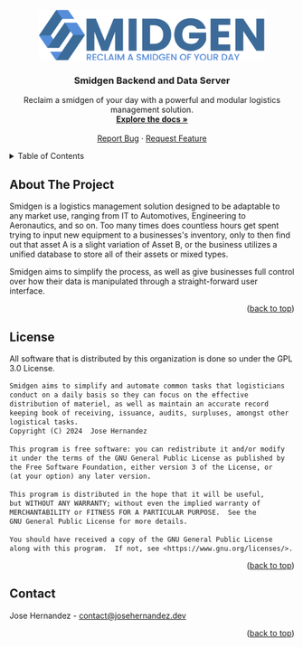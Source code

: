 <br />
<div align="center">
  <a href="https://github.com/Smidgen-Inventory-Management">
    <img src="https://raw.githubusercontent.com/Smidgen-Inventory-Management/.github/main/profile/smidgen_logo.png" alt="Logo" width="400">
  </a>

<h3 align="center">Smidgen Backend and Data Server</h3>

  <p align="center">
    Reclaim a smidgen of your day with a powerful and modular logistics management solution.
    <br />
    <a href="https://github.com/Smidgen-Inventory-Management/backend-go"><strong>Explore the docs »</strong></a>
    <br />
    <br />
    <!-- <a href="https://github.com/Smidgen-Inventory-Management/backend-go">View Demo</a>
    · -->
    <a href="https://github.com/Smidgen-Inventory-Management/backend-go/issues/new?labels=bug&template=bug-report---.md">Report Bug</a>
    ·
    <a href="https://github.com/Smidgen-Inventory-Management/backend-go/issues/new?labels=enhancement&template=feature-request---.md">Request Feature</a>
  </p>
</div>



<!-- TABLE OF CONTENTS -->
<details>
  <summary>Table of Contents</summary>
  <ol>
    <li>
      <a href="#about-the-project">About The Project</a>
      <ul>
        <li><a href="#built-with">Built With</a></li>
      </ul>
    </li>
    <li>
      <a href="#getting-started">Getting Started</a>
      <ul>
        <li><a href="#prerequisites">Prerequisites</a></li>
        <li><a href="#installation">Installation</a></li>
      </ul>
    </li>
    <li><a href="#usage">Usage</a></li>
    <li><a href="#roadmap">Roadmap</a></li>
    <li><a href="#contributing">Contributing</a></li>
    <li><a href="#license">License</a></li>
    <li><a href="#contact">Contact</a></li>
    <li><a href="#acknowledgments">Acknowledgments</a></li>
  </ol>
</details>



<!-- ABOUT THE PROJECT -->
## About The Project
<!-- [![Product Name Screen Shot][product-screenshot]](https://example.com) -->
<!-- We cannot replace the use in medicine because a fully fledged CMMS requires much more information -->
Smidgen is a logistics management solution designed to be adaptable to any market use, ranging from IT to Automotives, Engineering to Aeronautics, and so on. Too many times does countless hours get spent trying to input new equipment to a businesses's inventory, only to then find out that asset A is a slight variation of Asset B, or the business utilizes a unified database to store all of their assets or mixed types.

Smidgen aims to simplify the process, as well as give businesses full control over how their data is manipulated through a straight-forward user interface.

<p align="right">(<a href="#readme-top">back to top</a>)</p>


## License

All software that is distributed by this organization is done so under the GPL 3.0 License.

    Smidgen aims to simplify and automate common tasks that logisticians conduct on a daily basis so they can focus on the effective distribution of materiel, as well as maintain an accurate record keeping book of receiving, issuance, audits, surpluses, amongst other logistical tasks.
    Copyright (C) 2024  Jose Hernandez

    This program is free software: you can redistribute it and/or modify
    it under the terms of the GNU General Public License as published by
    the Free Software Foundation, either version 3 of the License, or
    (at your option) any later version.

    This program is distributed in the hope that it will be useful,
    but WITHOUT ANY WARRANTY; without even the implied warranty of
    MERCHANTABILITY or FITNESS FOR A PARTICULAR PURPOSE.  See the
    GNU General Public License for more details.

    You should have received a copy of the GNU General Public License
    along with this program.  If not, see <https://www.gnu.org/licenses/>.
<p align="right">(<a href="#readme-top">back to top</a>)</p>



<!-- CONTACT -->
## Contact

Jose Hernandez - contact@josehernandez.dev

<p align="right">(<a href="#readme-top">back to top</a>)</p>



<!-- MARKDOWN LINKS & IMAGES -->
<!-- https://www.markdownguide.org/basic-syntax/#reference-style-links -->
[contributors-shield]: https://img.shields.io/github/contributors/Smidgen-Inventory-Management/backend-go.svg?style=for-the-badge
[contributors-url]: https://github.com/Smidgen-Inventory-Management/backend-go/graphs/contributors

[forks-shield]: https://img.shields.io/github/forks/Smidgen-Inventory-Management/backend-go.svg?style=for-the-badge
[forks-url]: https://github.com/Smidgen-Inventory-Management/backend-go/network/members

[stars-shield]: https://img.shields.io/github/stars/Smidgen-Inventory-Management/backend-go.svg?style=for-the-badge
[stars-url]: https://github.com/Smidgen-Inventory-Management/backend-go/stargazers

[issues-shield]: https://img.shields.io/github/issues/Smidgen-Inventory-Management/backend-go.svg?style=for-the-badge
[issues-url]: https://github.com/Smidgen-Inventory-Management/backend-go/issues

[license-shield]: https://img.shields.io/github/license/Smidgen-Inventory-Management/backend-go.svg?style=for-the-badge
[license-url]: https://github.com/Smidgen-Inventory-Management/backend-go/blob/master/LICENSE.txt

[product-screenshot]: images/screenshot.png

[go]: https://img.shields.io/badge/go-3670A0?style=for-the-badge&logo=go&logoColor=ffdd54
[go-url]: https://go.org/

[Go]: https://img.shields.io/badge/Go-00ADD8?style=for-the-badge&logo=go&logoColor=white
[Go-url]: https://go.dev/

